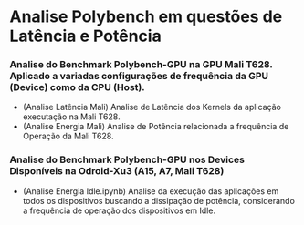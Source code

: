 # Analise Polybench em questões de Latência e Potência
### Analise do Benchmark Polybench-GPU na GPU Mali T628. Aplicado a variadas configurações de frequência da GPU (Device) como da CPU (Host).
  - (Analise Latência Mali) Analise de Latência dos Kernels da aplicação executação na Mali T628.
  - (Analise Energia Mali) Analise de Potência relacionada a frequência de Operação da Mali T628.
### Analise do Benchmark Polybench-GPU nos Devices Disponíveis na Odroid-Xu3 (A15, A7, Mali T628)
  - (Analise Energia Idle.ipynb) Analise da execução das aplicações em todos os dispositivos buscando a dissipação de potência, considerando a frequência de operação    dos dispositivos em Idle.
